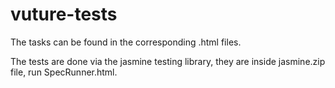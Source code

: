 # vuture-tests
The tasks can be found in the corresponding .html files.

The tests are done via the jasmine testing library, they are inside jasmine.zip file, run SpecRunner.html.
